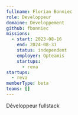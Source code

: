 ```yaml
---
fullname: Florian Bonniec
role: Developpeur
domaine: Développement
github: fbonniec
missions:
  - start: 2023-08-16
    end: 2024-08-31
    status: independent
    employer: Opteamis
    startups:
      - reva
startups:
  - reva
memberType: beta
teams: []
---
```

Développeur fullstack